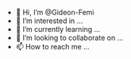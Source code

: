 - 👋 Hi, I’m @Gideon-Femi
- 👀 I’m interested in ...
- 🌱 I’m currently learning ...
- 💞️ I’m looking to collaborate on ...
- 📫 How to reach me ...

<!---
Gideon-Femi/Gideon-Femi is a ✨ special ✨ repository because its `README.md` (this file) appears on your GitHub profile.
You can click the Preview link to take a look at your changes.
--->
